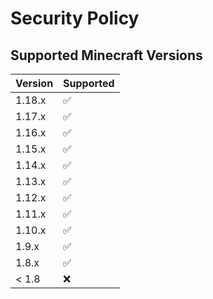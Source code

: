 # Security Policy

## Supported Minecraft Versions

| Version | Supported          |
| ------- | ------------------ |
| 1.18.x  | :white_check_mark: |
| 1.17.x  | :white_check_mark: |
| 1.16.x  | :white_check_mark: |
| 1.15.x  | :white_check_mark: |
| 1.14.x  | :white_check_mark: |
| 1.13.x  | :white_check_mark: |
| 1.12.x  | :white_check_mark: |
| 1.11.x  | :white_check_mark: |
| 1.10.x  | :white_check_mark: |
| 1.9.x   | :white_check_mark: |
| 1.8.x   | :white_check_mark: |
| < 1.8   | :x:                |
